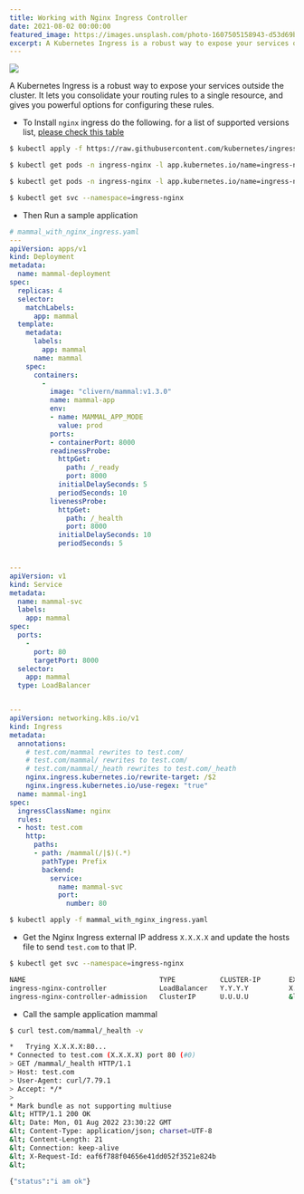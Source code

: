 ```yaml
---
title: Working with Nginx Ingress Controller
date: 2021-08-02 00:00:00
featured_image: https://images.unsplash.com/photo-1607505158943-d53d69b8e780
excerpt: A Kubernetes Ingress is a robust way to expose your services outside the cluster. It lets you consolidate your routing rules to a single resource, and gives you powerful options for configuring these rules.
---
```


![](https://images.unsplash.com/photo-1607505158943-d53d69b8e780)

A Kubernetes Ingress is a robust way to expose your services outside the cluster. It lets you consolidate your routing rules to a single resource, and gives you powerful options for configuring these rules.

- To Install `nginx` ingress do the following. for a list of supported versions list, [please check this table](https://github.com/kubernetes/ingress-nginx#support-versions-table)

```bash
$ kubectl apply -f https://raw.githubusercontent.com/kubernetes/ingress-nginx/controller-v1.3.0/deploy/static/provider/cloud/deploy.yaml

$ kubectl get pods -n ingress-nginx -l app.kubernetes.io/name=ingress-nginx --watch

$ kubectl get pods -n ingress-nginx -l app.kubernetes.io/name=ingress-nginx

$ kubectl get svc --namespace=ingress-nginx
```

- Then Run a sample application

```yaml
# mammal_with_nginx_ingress.yaml
---
apiVersion: apps/v1
kind: Deployment
metadata:
  name: mammal-deployment
spec:
  replicas: 4
  selector:
    matchLabels:
      app: mammal
  template:
    metadata:
      labels:
        app: mammal
      name: mammal
    spec:
      containers:
        -
          image: "clivern/mammal:v1.3.0"
          name: mammal-app
          env:
          - name: MAMMAL_APP_MODE
            value: prod
          ports:
          - containerPort: 8000
          readinessProbe:
            httpGet:
              path: /_ready
              port: 8000
            initialDelaySeconds: 5
            periodSeconds: 10
          livenessProbe:
            httpGet:
              path: /_health
              port: 8000
            initialDelaySeconds: 10
            periodSeconds: 5


---
apiVersion: v1
kind: Service
metadata:
  name: mammal-svc
  labels:
    app: mammal
spec:
  ports:
    -
      port: 80
      targetPort: 8000
  selector:
    app: mammal
  type: LoadBalancer


---
apiVersion: networking.k8s.io/v1
kind: Ingress
metadata:
  annotations:
    # test.com/mammal rewrites to test.com/
    # test.com/mammal/ rewrites to test.com/
    # test.com/mammal/_heath rewrites to test.com/_heath
    nginx.ingress.kubernetes.io/rewrite-target: /$2
    nginx.ingress.kubernetes.io/use-regex: "true"
  name: mammal-ing1
spec:
  ingressClassName: nginx
  rules:
  - host: test.com
    http:
      paths:
      - path: /mammal(/|$)(.*)
        pathType: Prefix
        backend:
          service:
            name: mammal-svc
            port:
              number: 80
```

```bash
$ kubectl apply -f mammal_with_nginx_ingress.yaml
```

- Get the Nginx Ingress external IP address `X.X.X.X` and update the hosts file to send `test.com` to that IP.

```bash
$ kubectl get svc --namespace=ingress-nginx

NAME                                 TYPE           CLUSTER-IP       EXTERNAL-IP       PORT(S)                      AGE
ingress-nginx-controller             LoadBalancer   Y.Y.Y.Y          X.X.X.X           80:31783/TCP,443:32756/TCP   16m
ingress-nginx-controller-admission   ClusterIP      U.U.U.U          &lt;none>            443/TCP                      16m
```

- Call the sample application mammal

```bash
$ curl test.com/mammal/_health -v

*   Trying X.X.X.X:80...
* Connected to test.com (X.X.X.X) port 80 (#0)
> GET /mammal/_health HTTP/1.1
> Host: test.com
> User-Agent: curl/7.79.1
> Accept: */*
>
* Mark bundle as not supporting multiuse
&lt; HTTP/1.1 200 OK
&lt; Date: Mon, 01 Aug 2022 23:30:22 GMT
&lt; Content-Type: application/json; charset=UTF-8
&lt; Content-Length: 21
&lt; Connection: keep-alive
&lt; X-Request-Id: eaf6f788f04656e41dd052f3521e824b
&lt;

{"status":"i am ok"}
```